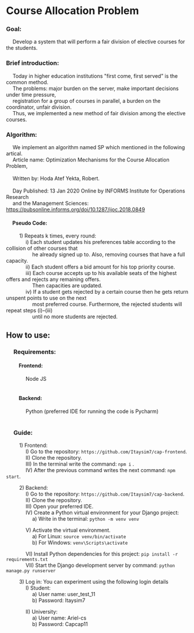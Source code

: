 # Course Allocation Problem <br/>

### Goal: <br/>  
&emsp; Develop a system that will perform a fair division of elective courses for the students.

### Brief introduction: <br/> 
&emsp; Today in higher education institutions "first come, first served” is the common method.<br/> 
&emsp; The problems: major burden on the server, make important decisions under time pressure, <br/>
&emsp; registration for a group of courses in parallel, a burden on the coordinator, unfair division. <br/>
&emsp; Thus, we implemented a new method of fair division among the elective courses. <br/>

### Algorithm: <br/>
&emsp; We implement an algorithm named SP which mentioned in the following artical. <br/> 
&emsp; Article name: Optimization Mechanisms for the Course Allocation Problem, <br/>   
&emsp; Written by: Hoda Atef Yekta, Robert. <br/>                                                                                       
&emsp; Day Published: 13 Jan 2020 Online by INFORMS Institute for Operations Research <br/>
&emsp; and the Management Sciences: https://pubsonline.informs.org/doi/10.1287/ijoc.2018.0849 <br/> 

#### &emsp; Pseudo Code: <br/>
&emsp; &emsp; 1) Repeats k times, every round:<br/>
&emsp; &emsp; &emsp; i) Each student updates his preferences table according to the collision of other courses that <br/>
&emsp; &emsp; &emsp; &emsp; he already signed up to. Also, removing courses that have a full capacity. <br/> 
&emsp; &emsp; &emsp; ii) Each student offers a bid amount for his top priority course.<br/>
&emsp; &emsp; &emsp; iii) Each course accepts up to his available seats of the highest offers and rejects any remaining offers.<br/>
&emsp; &emsp; &emsp; &emsp; Then capacities are updated.<br/>
&emsp; &emsp; &emsp; iv) If a student gets rejected by a certain course then he gets return unspent points to use on the next <br/>
&emsp; &emsp; &emsp; &emsp; most preferred course. Furthermore, the rejected students will repeat steps (i)–(iii) <br/>
&emsp; &emsp; &emsp; &emsp; until no more students are rejected.<br/>


## How to use:<br/>
### &emsp; Requirements: <br/> 
#### &emsp; &emsp; Frontend: <br/> 
&emsp; &emsp; &emsp; Node JS <br/> <br/>
#### &emsp; &emsp; Backend: <br/>
&emsp; &emsp; &emsp; Python (preferred IDE for running the code is Pycharm) <br/><br/>

### &emsp; Guide:<br/>

&emsp; &emsp; 1) Frontend: <br/>
&emsp; &emsp; &emsp; I)   Go to the repository: ``` https://github.com/Itaysim7/cap-frontend ```.<br/>
&emsp; &emsp; &emsp; II)	Clone the repository.<br/>
&emsp; &emsp; &emsp; III)	In the terminal write the command: ``` npm i ``` . <br/>
&emsp; &emsp; &emsp; IV)	After the previous command writes the next command: ``` npm start ```.<br/>


&emsp; &emsp; 2) Backend: <br/>
&emsp; &emsp; &emsp; I) Go to the repository: ``` https://github.com/Itaysim7/cap-backend ```. <br/>
&emsp; &emsp; &emsp; II)	Clone the repository.<br/>
&emsp; &emsp; &emsp; III)	Open your preferred IDE.<br/>
&emsp; &emsp; &emsp; IV)	Create a Python virtual environment for your Django project:<br/>
&emsp; &emsp; &emsp; &emsp; a) Write in the terminal: ``` python -m venv venv ```<br/>

&emsp; &emsp; &emsp; V) Activate the virtual environment.<br/>
&emsp; &emsp; &emsp; &emsp; a) For Linux: ``` source venv/bin/activate ``` <br/>
&emsp; &emsp; &emsp; &emsp; b) For Windows: ``` venv\Scripts\activate ``` <br/>

&emsp; &emsp; &emsp; VI)	Install Python dependencies for this project: ``` pip install -r requirements.txt ``` <br/>
&emsp; &emsp; &emsp; VII) Start the Django development server by command: ```python manage.py runserver ```<br/>

&emsp; &emsp; 3) Log in: You can experiment using the following login details<br/>
&emsp; &emsp; &emsp; I) Student: <br/>
&emsp; &emsp; &emsp; &emsp; a) User name: user_test_11 <br/>
&emsp; &emsp; &emsp; &emsp; b) Password: Itaysim7 <br/>

&emsp; &emsp; &emsp; II)	University: <br/>
&emsp; &emsp; &emsp; &emsp; a) User name: Ariel-cs <br/>
&emsp; &emsp; &emsp; &emsp; b) Password: Capcap11 <br/>  
 
 

